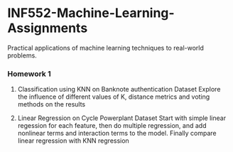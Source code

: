 # INF552-Machine-Learning-Assignments
Practical applications of machine learning techniques to real-world problems.

### Homework 1
1. Classification using KNN on Banknote authentication Dataset
Explore the influence of different values of K, distance metrics and voting methods on the results

2. Linear Regression on Cycle Powerplant Dataset
Start with simple linear regession for each feature, then do multiple regression, and add nonlinear terms and interaction terms to the model. Finally compare linear regression with KNN regression
